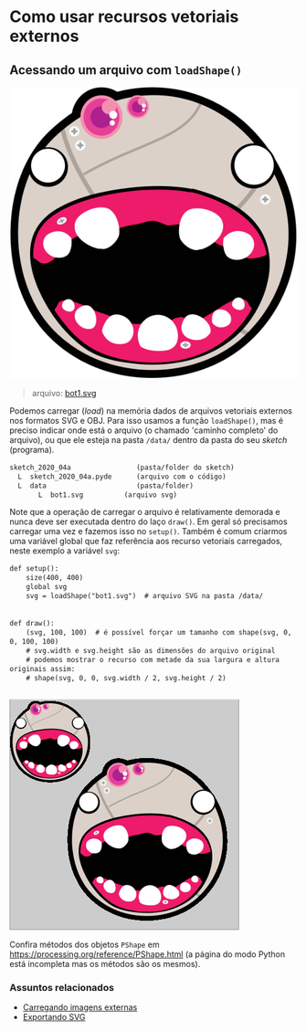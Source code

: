 # Como usar recursos vetoriais externos

## Acessando um arquivo com `loadShape()`


![](assets/bot1.svg)

>arquivo: [bot1.svg](assets/bot1.svg)

Podemos carregar (*load*) na memória dados de arquivos vetoriais externos nos formatos SVG e OBJ. Para isso usamos a função `loadShape()`, mas é preciso indicar onde está o arquivo (o chamado 'caminho completo' do arquivo), ou que ele esteja na pasta `/data/` dentro da pasta do seu *sketch* (programa).

```
sketch_2020_04a                (pasta/folder do sketch)
  L  sketch_2020_04a.pyde      (arquivo com o código)
  L  data                      (pasta/folder)
       L  bot1.svg          (arquivo svg)
```

Note que a operação de carregar o arquivo é relativamente demorada e nunca deve ser executada dentro do laço `draw()`. Em geral só precisamos carregar uma vez e fazemos isso no `setup()`. Também é comum criarmos uma variável global que faz referência aos recurso vetoriais carregados, neste exemplo a variável `svg`:

```pyde
def setup():
    size(400, 400)
    global svg
    svg = loadShape("bot1.svg")  # arquivo SVG na pasta /data/


def draw():
    (svg, 100, 100)  # é possível forçar um tamanho com shape(svg, 0, 0, 100, 100)
    # svg.width e svg.height são as dimensões do arquivo original
    # podemos mostrar o recurso com metade da sua largura e altura originais assim:
    # shape(svg, 0, 0, svg.width / 2, svg.height / 2)
 
```

![](assets/bot1.png)

Confira métodos dos objetos `PShape` em https://processing.org/reference/PShape.html (a página do modo Python está incompleta mas os métodos são os mesmos).

### Assuntos relacionados

- [Carregando imagens externas](imagens_externas.md)
- [Exportando SVG](exportando_svg.md)
